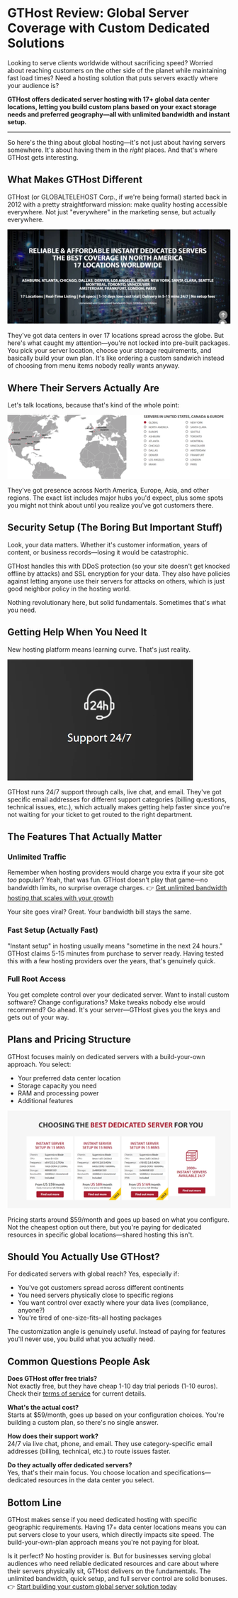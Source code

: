 # GTHost Review: Global Server Coverage with Custom Dedicated Solutions

Looking to serve clients worldwide without sacrificing speed? Worried about reaching customers on the other side of the planet while maintaining fast load times? Need a hosting solution that puts servers exactly where your audience is?

**GTHost offers dedicated server hosting with 17+ global data center locations, letting you build custom plans based on your exact storage needs and preferred geography—all with unlimited bandwidth and instant setup.**

---

So here's the thing about global hosting—it's not just about having servers somewhere. It's about having them in the *right* places. And that's where GTHost gets interesting.

## What Makes GTHost Different

GTHost (or GLOBALTELEHOST Corp., if we're being formal) started back in 2012 with a pretty straightforward mission: make quality hosting accessible everywhere. Not just "everywhere" in the marketing sense, but actually everywhere.

![GTHost global hosting platform overview](image/46533833.webp)

They've got data centers in over 17 locations spread across the globe. But here's what caught my attention—you're not locked into pre-built packages. You pick your server location, choose your storage requirements, and basically build your own plan. It's like ordering a custom sandwich instead of choosing from menu items nobody really wants anyway.

## Where Their Servers Actually Are

Let's talk locations, because that's kind of the whole point:

![GTHost data center locations worldwide](image/883548432167331.webp)

They've got presence across North America, Europe, Asia, and other regions. The exact list includes major hubs you'd expect, plus some spots you might not think about until you realize you've got customers there.

## Security Setup (The Boring But Important Stuff)

Look, your data matters. Whether it's customer information, years of content, or business records—losing it would be catastrophic.

GTHost handles this with DDoS protection (so your site doesn't get knocked offline by attacks) and SSL encryption for your data. They also have policies against letting anyone use their servers for attacks on others, which is just good neighbor policy in the hosting world.

Nothing revolutionary here, but solid fundamentals. Sometimes that's what you need.

## Getting Help When You Need It

New hosting platform means learning curve. That's just reality.

![GTHost 24/7 customer support options](image/734131043095.webp)

GTHost runs 24/7 support through calls, live chat, and email. They've got specific email addresses for different support categories (billing questions, technical issues, etc.), which actually makes getting help faster since you're not waiting for your ticket to get routed to the right department.

## The Features That Actually Matter

### Unlimited Traffic

Remember when hosting providers would charge you extra if your site got *too* popular? Yeah, that was fun. GTHost doesn't play that game—no bandwidth limits, no surprise overage charges. 👉 [Get unlimited bandwidth hosting that scales with your growth](https://cp.gthost.com/en/join/72c7e6b2fc118929f9ede2978f008806)

Your site goes viral? Great. Your bandwidth bill stays the same.

### Fast Setup (Actually Fast)

"Instant setup" in hosting usually means "sometime in the next 24 hours." GTHost claims 5-15 minutes from purchase to server ready. Having tested this with a few hosting providers over the years, that's genuinely quick.

### Full Root Access

You get complete control over your dedicated server. Want to install custom software? Change configurations? Make tweaks nobody else would recommend? Go ahead. It's your server—GTHost gives you the keys and gets out of your way.

## Plans and Pricing Structure

GTHost focuses mainly on dedicated servers with a build-your-own approach. You select:
- Your preferred data center location
- Storage capacity you need  
- RAM and processing power
- Additional features

![GTHost custom dedicated server plan builder](image/78220411694350.webp)

Pricing starts around $59/month and goes up based on what you configure. Not the cheapest option out there, but you're paying for dedicated resources in specific global locations—shared hosting this isn't.

## Should You Actually Use GTHost?

For dedicated servers with global reach? Yes, especially if:
- You've got customers spread across different continents
- You need servers physically close to specific regions
- You want control over exactly where your data lives (compliance, anyone?)
- You're tired of one-size-fits-all hosting packages

The customization angle is genuinely useful. Instead of paying for features you'll never use, you build what you actually need.

## Common Questions People Ask

**Does GTHost offer free trials?**  
Not exactly free, but they have cheap 1-10 day trial periods (1-10 euros). Check their [terms of service](https://cp.gthost.com/en/page/terms?_ga=2.179979619.656792361.1655286311-1729963139.1655286311) for current details.

**What's the actual cost?**  
Starts at $59/month, goes up based on your configuration choices. You're building a custom plan, so there's no single answer.

**How does their support work?**  
24/7 via live chat, phone, and email. They use category-specific email addresses (billing, technical, etc.) to route issues faster.

**Do they actually offer dedicated servers?**  
Yes, that's their main focus. You choose location and specifications—dedicated resources in the data center you select.

## Bottom Line

GTHost makes sense if you need dedicated hosting with specific geographic requirements. Having 17+ data center locations means you can put servers close to your users, which directly impacts site speed. The build-your-own-plan approach means you're not paying for bloat.

Is it perfect? No hosting provider is. But for businesses serving global audiences who need reliable dedicated resources and care about where their servers physically sit, GTHost delivers on the fundamentals. The unlimited bandwidth, quick setup, and full server control are solid bonuses. 👉 [Start building your custom global server solution today](https://cp.gthost.com/en/join/72c7e6b2fc118929f9ede2978f008806)
